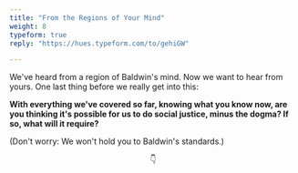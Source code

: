 ```yaml
---
title: "From the Regions of Your Mind"
weight: 8
typeform: true
reply: "https://hues.typeform.com/to/gehiGW"

---
```


We've heard from a region of Baldwin's mind. Now we want to hear from yours. One last thing before we really get into this:

**With everything we've covered so far, knowing what you know now, are you thinking it's possible for us to do social justice, minus the dogma? If so, what will it require?**

(Don't worry: We won't hold you to Baldwin's standards.)

<center>👇</center>
